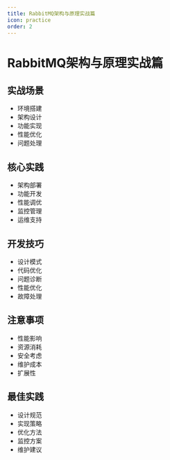 ```yaml
---
title: RabbitMQ架构与原理实战篇
icon: practice
order: 2
---
```


# RabbitMQ架构与原理实战篇

## 实战场景
- 环境搭建
- 架构设计
- 功能实现
- 性能优化
- 问题处理

## 核心实践
- 架构部署
- 功能开发
- 性能调优
- 监控管理
- 运维支持

## 开发技巧
- 设计模式
- 代码优化
- 问题诊断
- 性能优化
- 故障处理

## 注意事项
- 性能影响
- 资源消耗
- 安全考虑
- 维护成本
- 扩展性

## 最佳实践
- 设计规范
- 实现策略
- 优化方法
- 监控方案
- 维护建议
